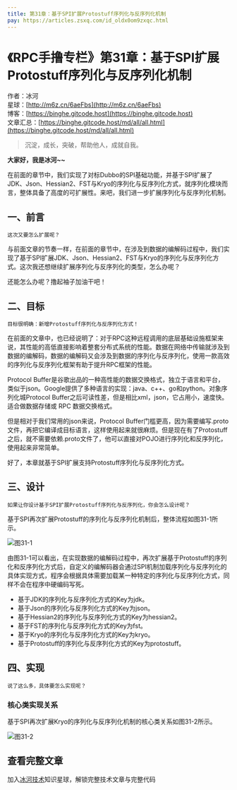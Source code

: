 ```yaml
---
title: 第31章：基于SPI扩展Protostuff序列化与反序列化机制
pay: https://articles.zsxq.com/id_oldx0om9zxqc.html
---
```


# 《RPC手撸专栏》第31章：基于SPI扩展Protostuff序列化与反序列化机制

作者：冰河
<br/>星球：[http://m6z.cn/6aeFbs](http://m6z.cn/6aeFbs)
<br/>博客：[https://binghe.gitcode.host](https://binghe.gitcode.host)
<br/>文章汇总：[https://binghe.gitcode.host/md/all/all.html](https://binghe.gitcode.host/md/all/all.html)

> 沉淀，成长，突破，帮助他人，成就自我。

**大家好，我是冰河~~**

在前面的章节中，我们实现了对标Dubbo的SPI基础功能，并基于SPI扩展了JDK、Json、Hessian2、FST与Kryo的序列化与反序列化方式，就序列化模块而言，整体具备了高度的可扩展性。来吧，我们进一步扩展序列化与反序列化机制。

## 一、前言

`这次又要怎么扩展呢？`

与前面文章的节奏一样，在前面的章节中，在涉及到数据的编解码过程中，我们实现了基于SPI扩展JDK、Json、Hessian2、FST与Kryo的序列化与反序列化方式。这次我还想继续扩展序列化与反序列化的类型，怎么办呢？

还能怎么办呢？撸起袖子加油干吧！

## 二、目标

`目标很明确：新增Protostuff序列化与反序列化方式！`

在前面的文章中，也已经说明了：对于RPC这种远程调用的底层基础设施框架来说，其性能的高低直接影响着整套分布式系统的性能。数据在网络中传输就涉及到数据的编解码，数据的编解码又会涉及到数据的序列化与反序列化，使用一款高效的序列化与反序列化框架有助于提升RPC框架的性能。

Protocol Buffer是谷歌出品的一种高性能的数据交换格式，独立于语言和平台，类似于json。Google提供了多种语言的实现：java、c++、go和python。对象序列化城Protocol Buffer之后可读性差，但是相比xml，json，它占用小，速度快。适合做数据存储或 RPC 数据交换格式。

但是相对于我们常用的json来说，Protocol  Buffer门槛更高，因为需要编写.proto文件，再把它编译成目标语言，这样使用起来就很麻烦。但是现在有了Protostuff之后，就不需要依赖.proto文件了，他可以直接对POJO进行序列化和反序列化，使用起来非常简单。

好了，本章就基于SPI扩展支持Protostuff序列化与反序列化方式。

## 三、设计

`如果让你设计基于SPI扩展Protostuff序列化与反序列化，你会怎么设计呢？`

基于SPI再次扩展Protostuff的序列化与反序列化机制后，整体流程如图31-1所示。

![图31-1](https://binghe.gitcode.host/assets/images/middleware/rpc/rpc-2022-11-04-001.png)

由图31-1可以看出，在实现数据的编解码过程中，再次扩展基于Protostuff的序列化和反序列化方式后，自定义的编解码器会通过SPI机制加载序列化与反序列化的具体实现方式，程序会根据具体需要加载某一种特定的序列化与反序列化方式，同样不会在程序中硬编码写死。

* 基于JDK的序列化与反序列化方式的Key为jdk。
* 基于Json的序列化与反序列化方式的Key为json。
* 基于Hessian2的序列化与反序列化方式的Key为hessian2。
* 基于FST的序列化与反序列化方式的Key为fst。
* 基于Kryo的序列化与反序列化方式的Key为kryo。
* 基于Protostuff的序列化与反序列化方式的Key为protostuff。

## 四、实现

`说了这么多，具体要怎么实现呢？`

### 核心类实现关系

基于SPI再次扩展Kryo的序列化与反序列化机制的核心类关系如图31-2所示。

![图31-2](https://binghe.gitcode.host/assets/images/middleware/rpc/rpc-2022-11-04-002.png)


## 查看完整文章

加入[冰河技术](http://m6z.cn/6aeFbs)知识星球，解锁完整技术文章与完整代码
